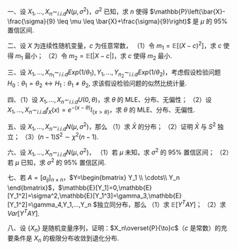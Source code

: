 一、设 $X_1,...,X_n \sim_{i.i.d} N(\mu,\sigma^2)$，$\sigma^2$ 已知，求 $n$ 使得 $\mathbb{P}\left(\bar{X}-\frac{\sigma}{9} \leq \mu \leq \bar{X}+\frac{\sigma}{9}\right)$ 是 $\mu$ 的 $95\%$ 置信区间.
 ​

 二、设 $X$ 为连续性随机变量，$c$ 为任意常数，
 （1）令 $m_1=\mathbb{E}[(X-c)^2]$，求 $c$ 使得 $m_1$ 最小；
 （2）令 $m_2=\mathbb{E}[|X-c|]$，求 $c$ 使得 $m_2$ 最小.
 ​

 三、设 $X_1,...,X_{n_1} \sim_{i.i.d} Exp(1/\theta_1),Y_1,...,Y_{n_2} \sim_{i.i.d} Exp(1/\theta_2)$，考虑假设检验问题
 $H_0: \theta_1=\theta_2\leftrightarrow H_1:\theta_1\neq\theta_2,$
 求该假设检验问题的似然比统计量.
 ​

 四、（1）设 $X_1,...,X_{n} \sim_{i.i.d} U(0,\theta)$，求 $\theta$ 的 MLE、分布、无偏性；
 （2）设 $X_1,...,X_{n} \sim_{i.i.d}f_X(x)=e^{-(x-\theta)}I_{\{x>\theta\}}$，求 $\theta$ 的 MLE、分布、无偏性.
 ​

 五、设  $X_1,...,X_n \sim_{i.i.d} N(\mu,\sigma^2)$，那么
 （1）求 $\bar{X}$ 的分布；
 （2）证明 $\bar{X}$ 与 $S^2$ 独立；
 （3）$(n-1)S^2\sim \chi^2(n-1)$.
 ​

 六、设  $X_1,...,X_n \sim_{i.i.d} N(\mu,\sigma^2)$，
 （1）若 $\mu$ 未知，求 $\sigma^2$ 的 $95\%$ 置信区间；
 （2）若 $\mu$ 已知，求 $\sigma^2$ 的 $95\%$ 置信区间.
 ​

 七、若 $A=[a_{ij}]_{n\times n}$，$Y=\begin{bmatrix}
Y_1 \\
 \cdots\\
 Y_n
\end{bmatrix}$，$\mathbb{E}[Y_1]=0,\mathbb{E}[Y_1^2]=\sigma^2,\mathbb{E}[Y_1^3]=\gamma_3,\mathbb{E}[Y_1^2]=\gamma_4,Y_1,...,Y_n $独立同分布，那么
 （1）求 $\mathbb{E}[Y^TAY]$；
 （2）求 ${Var}[Y^TAY]$.
 ​

 八、设 $\{X_n\}$ 是随机变量序列，证明：$X_n\overset{P}{\to}c$（$c$ 是常数）的充要条件是 $X_n$ 的极限分布收敛到退化分布.
 